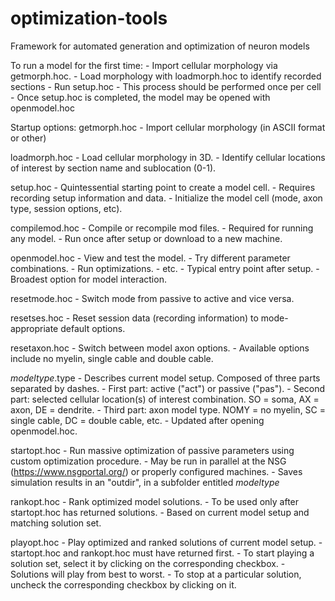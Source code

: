 # optimization-tools
Framework for automated generation and optimization of neuron models

To run a model for the first time:
	- Import cellular morphology via getmorph.hoc.
	- Load morphology with loadmorph.hoc to identify recorded sections
	- Run setup.hoc
	- This process should be performed once per cell
	- Once setup.hoc is completed, the model may be opened with openmodel.hoc


Startup options:
getmorph.hoc
	- Import cellular morphology (in ASCII format or other)

loadmorph.hoc
	- Load cellular morphology in 3D.
	- Identify cellular locations of interest by section name and sublocation (0-1).

setup.hoc
	- Quintessential starting point to create a model cell.
	- Requires recording setup information and data.
	- Initialize the model cell (mode, axon type, session options, etc).

compilemod.hoc
	- Compile or recompile mod files.
	- Required for running any model.
	- Run once after setup or download to a new machine.

openmodel.hoc
	- View and test the model.
	- Try different parameter combinations.
	- Run optimizations.
	- etc.
	- Typical entry point after setup.
	- Broadest option for model interaction.

resetmode.hoc
	- Switch mode from passive to active and vice versa.

resetses.hoc
	- Reset session data (recording information) to mode-appropriate default options.

resetaxon.hoc
	- Switch between model axon options. 
	- Available options include no myelin, single cable and double cable.

*modeltype*.type
	- Describes current model setup. Composed of three parts separated by dashes.
	- First part: active ("act") or passive ("pas").
	- Second part: selected cellular location(s) of interest combination. SO = soma, AX = axon, DE = dendrite.
	- Third part: axon model type. NOMY = no myelin, SC = single cable, DC = double cable, etc.
	- Updated after opening openmodel.hoc.

startopt.hoc
	- Run massive optimization of passive parameters using custom optimization procedure.
	- May be run in parallel at the NSG (https://www.nsgportal.org/) or properly configured machines.
	- Saves simulation results in an "outdir", in a subfolder entitled *modeltype*

rankopt.hoc
	- Rank optimized model solutions. 
	- To be used only after startopt.hoc has returned solutions.
	- Based on current model setup and matching solution set.

playopt.hoc
	- Play optimized and ranked solutions of current model setup.
	- startopt.hoc and rankopt.hoc must have returned first.
	- To start playing a solution set, select it by clicking on the corresponding checkbox.
	- Solutions will play from best to worst.
	- To stop at a particular solution, uncheck the corresponding checkbox by clicking on it.
